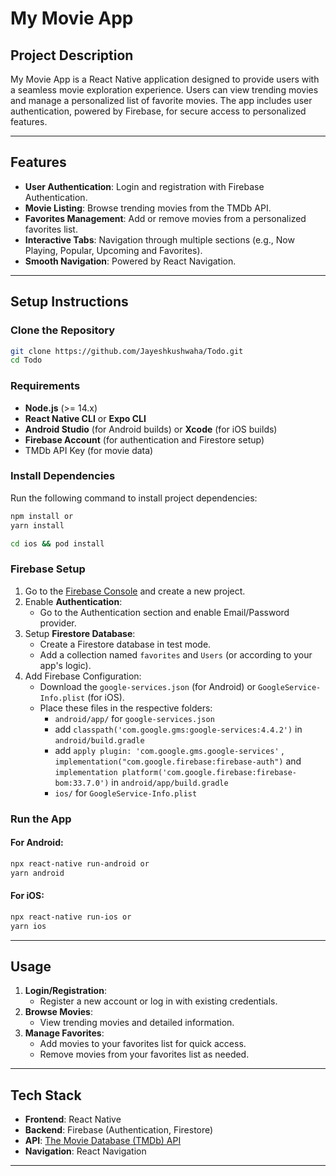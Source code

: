 # **My Movie App**

## **Project Description**
My Movie App is a React Native application designed to provide users with a seamless movie exploration experience. Users can view trending movies and manage a personalized list of favorite movies. The app includes user authentication, powered by Firebase, for secure access to personalized features.

---

## **Features**
- **User Authentication**: Login and registration with Firebase Authentication.
- **Movie Listing**: Browse trending movies from the TMDb API.
- **Favorites Management**: Add or remove movies from a personalized favorites list.
- **Interactive Tabs**: Navigation through multiple sections (e.g., Now Playing, Popular, Upcoming and Favorites).
- **Smooth Navigation**: Powered by React Navigation.

---

## **Setup Instructions**

### **Clone the Repository**
```bash
git clone https://github.com/Jayeshkushwaha/Todo.git
cd Todo
```

### **Requirements**
- **Node.js** (>= 14.x)
- **React Native CLI** or **Expo CLI**
- **Android Studio** (for Android builds) or **Xcode** (for iOS builds)
- **Firebase Account** (for authentication and Firestore setup)
- TMDb API Key (for movie data)

### **Install Dependencies**
Run the following command to install project dependencies:
```bash
npm install or
yarn install

cd ios && pod install
```

### **Firebase Setup**
1. Go to the [Firebase Console](https://console.firebase.google.com/) and create a new project.
2. Enable **Authentication**:
   - Go to the Authentication section and enable Email/Password provider.
3. Setup **Firestore Database**:
   - Create a Firestore database in test mode.
   - Add a collection named `favorites` and `Users` (or according to your app's logic).
4. Add Firebase Configuration:
   - Download the `google-services.json` (for Android) or `GoogleService-Info.plist` (for iOS).
   - Place these files in the respective folders:
     - `android/app/` for `google-services.json`
     - add `classpath('com.google.gms:google-services:4.4.2')` in `android/build.gradle`
     - add `apply plugin: 'com.google.gms.google-services'` , `implementation("com.google.firebase:firebase-auth")` and `implementation platform('com.google.firebase:firebase-bom:33.7.0')` in `android/app/build.gradle`
     - `ios/` for `GoogleService-Info.plist`

### **Run the App**
#### For Android:
```bash
npx react-native run-android or
yarn android
```
#### For iOS:
```bash
npx react-native run-ios or 
yarn ios
```

---

## **Usage**
1. **Login/Registration**:
   - Register a new account or log in with existing credentials.
2. **Browse Movies**:
   - View trending movies and detailed information.
3. **Manage Favorites**:
   - Add movies to your favorites list for quick access.
   - Remove movies from your favorites list as needed.

---

## **Tech Stack**
- **Frontend**: React Native
- **Backend**: Firebase (Authentication, Firestore)
- **API**: [The Movie Database (TMDb) API](https://www.themoviedb.org/)
- **Navigation**: React Navigation

---
